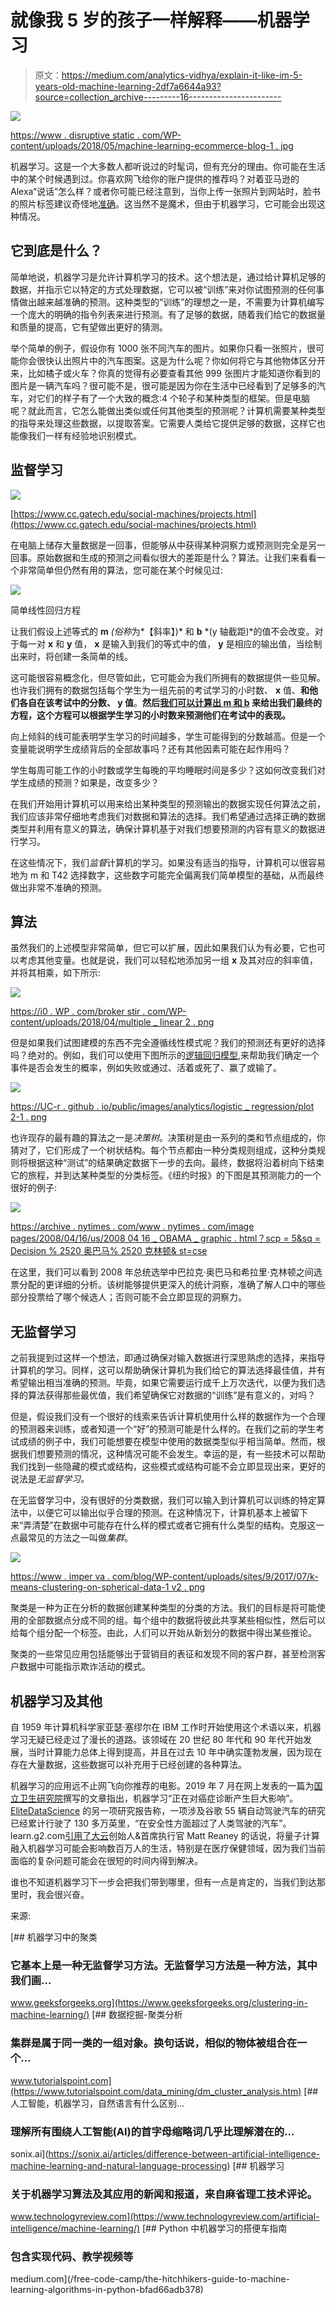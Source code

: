 # 就像我 5 岁的孩子一样解释——机器学习

> 原文：<https://medium.com/analytics-vidhya/explain-it-like-im-5-years-old-machine-learning-2df7a6644a93?source=collection_archive---------16----------------------->

![](img/674bf4076909c710f4ce6bce10e911ef.png)

[https://www . disruptive static . com/WP-content/uploads/2018/05/machine-learning-ecommerce-blog-1 . jpg](https://www.disruptivestatic.com/wp-content/uploads/2018/05/machine-learning-ecommerce-blog-1.jpg)

机器学习。这是一个大多数人都听说过的时髦词，但有充分的理由。你可能在生活中的某个时候遇到过。你喜欢网飞给你的账户提供的推荐吗？对着亚马逊的 Alexa“说话”怎么样？或者你可能已经注意到，当你上传一张照片到网站时，脸书的照片标签建议奇怪地[准确](https://www.forbes.com/sites/amitchowdhry/2014/03/18/facebooks-deepface-software-can-match-faces-with-97-25-accuracy/#610046ff54fc)。这当然不是魔术，但由于机器学习，它可能会出现这种情况。

## **它到底是什么？**

简单地说，机器学习是允许计算机学习的技术。这个想法是，通过给计算机足够的数据，并指示它以特定的方式处理数据，它可以被“训练”来对你试图预测的任何事情做出越来越准确的预测。这种类型的“训练”的理想之一是，不需要为计算机编写一个庞大的明确的指令列表来进行预测。有了足够的数据，随着我们给它的数据量和质量的提高，它有望做出更好的猜测。

举个简单的例子，假设你有 1000 张不同汽车的图片。如果你只看一张照片，很可能你会很快认出照片中的汽车图案。这是为什么呢？你如何将它与其他物体区分开来，比如橘子或火车？你真的觉得有必要查看其他 999 张图片才能知道你看到的图片是一辆汽车吗？很可能不是，很可能是因为你在生活中已经看到了足够多的汽车，对它们的样子有了一个大致的概念:4 个轮子和某种类型的框架。但是电脑呢？就此而言，它怎么能做出类似或任何其他类型的预测呢？计算机需要某种类型的指导来处理这些数据，以提取答案。它需要人类给它提供足够的数据，这样它也能像我们一样有经验地识别模式。

## 监督学习

![](img/cce5e31fc2e031938cbcdfa9df2f4a75.png)

[https://www.cc.gatech.edu/social-machines/projects.html](https://www.cc.gatech.edu/social-machines/projects.html)

在电脑上储存大量数据是一回事，但能够从中获得某种洞察力或预测则完全是另一回事。原始数据和生成的预测之间看似很大的差距是什么？算法。让我们来看看一个非常简单但仍然有用的算法，您可能在某个时候见过:

![](img/a08392041a69c8a28691011a383c6f40.png)

简单线性回归方程

让我们假设上述等式的 **m** *(俗称*为*【斜率】)* 和 **b** *(y 轴截距)*的值不会改变。对于每一对 **x** 和 **y** 值， **x** 是输入到我们的等式中的值， **y** 是相应的输出值，当绘制出来时，将创建一条简单的线。

这可能很容易概念化，但尽管如此，它可能会为我们所拥有的数据提供一些见解。也许我们拥有的数据包括每个学生为一组先前的考试学习的小时数、 **x** 值、**和他们各自在该考试中的分数、 **y** 值**。**然后[我们可以计算出 **m** 和 **b**](https://www.statisticshowto.datasciencecentral.com/probability-and-statistics/regression-analysis/find-a-linear-regression-equation/) 来给出我们最终的方程，这个方程可以根据学生学习的小时数来预测他们在考试中的表现。**

向上倾斜的线可能表明学生学习的时间越多，学生可能得到的分数越高。但是一个变量能说明学生成绩背后的全部故事吗？还有其他因素可能在起作用吗？

学生每周可能工作的小时数或学生每晚的平均睡眠时间是多少？这如何改变我们对学生成绩的预测？如果是，改变多少？

在我们开始用计算机可以用来给出某种类型的预测输出的数据实现任何算法之前，我们应该非常仔细地考虑我们对数据和算法的选择。我们希望通过选择正确的数据类型并利用有意义的算法，确保计算机基于对我们想要预测的内容有意义的数据进行学习。

在这些情况下，我们*监督*计算机的学习。如果没有适当的指导，计算机可以很容易地为 m 和 T42 选择数字，这些数字可能完全偏离我们简单模型的基础，从而最终做出非常不准确的预测。

## 算法

虽然我们的上述模型非常简单，但它可以扩展，因此如果我们认为有必要，它也可以考虑其他变量。也就是说，我们可以轻松地添加另一组 **x** 及其对应的斜率值，并将其相乘，如下所示:

![](img/4f625dba2a66546d9329453f583056ea.png)

[https://i0 . WP . com/broker stir . com/WP-content/uploads/2018/04/multiple _ linear 2 . png](https://i0.wp.com/brokerstir.com/wp-content/uploads/2018/04/multiple_linear2.png)

但是如果我们试图建模的东西不完全遵循线性模式呢？我们的预测还有更好的选择吗？绝对的。例如，我们可以使用下图所示的[逻辑回归模型](https://en.wikipedia.org/wiki/Logistic_regression),来帮助我们确定一个事件是否会发生的概率，例如失败或通过、活着或死了、赢了或输了。

![](img/34e5b76dbf270e3aec149a29cab72f48.png)

[https://UC-r . github . io/public/images/analytics/logistic _ regression/plot 2-1 . png](https://uc-r.github.io/public/images/analytics/logistic_regression/plot2-1.png)

也许现存的最有趣的算法之一是*决策树*。决策树是由一系列的类和节点组成的，你猜对了，它们形成了一个树状结构。每个节点都由一种分类规则组成，这种分类规则将根据这种“测试”的结果确定数据下一步的去向。最终，数据将沿着树向下结束它的旅程，并到达某种类型的分类标签。《纽约时报》的下图是其预测能力的一个很好的例子:

![](img/d9fda6db348670240776338d7bf6e547.png)

[https://archive . nytimes . com/www . nytimes . com/image pages/2008/04/16/us/2008 04 16 _ OBAMA _ graphic . html？scp = 5&sq = Decision % 2520 奥巴马% 2520 克林顿& st=cse](https://archive.nytimes.com/www.nytimes.com/imagepages/2008/04/16/us/20080416_OBAMA_GRAPHIC.html?scp=5&sq=Decision%2520Obama%2520clinton&st=cse)

在这里，我们可以看到 2008 年总统选举中巴拉克·奥巴马和希拉里·克林顿之间选票分配的更详细的分析。该树能够提供更深入的统计洞察，准确了解人口中的哪些部分投票给了哪个候选人；否则可能不会立即显现的洞察力。

## 无监督学习

之前我提到过这样一个想法，即通过确保对输入数据进行深思熟虑的选择，来指导计算机的学习。同样，这可以帮助确保计算机为我们给它的算法选择最佳值，并有希望输出相当准确的预测。毕竟，如果它需要运行成千上万次迭代，以便为我们选择的算法获得那些最优值，我们希望确保它对数据的“训练”是有意义的，对吗？

但是，假设我们没有一个很好的线索来告诉计算机使用什么样的数据作为一个合理的预测器来训练，或者知道一个“好”的预测可能是什么样的。在我们之前的学生考试成绩的例子中，我们可能想要在模型中使用的数据类型似乎相当简单。然而，根据我们想要预测的情况，这种情况可能不会发生。幸运的是，有一些技术可以帮助我们找到一些隐藏的模式或结构，这些模式或结构可能不会立即显现出来，更好的说法是*无监督学习。*

在无监督学习中，没有很好的分类数据，我们可以输入到计算机可以训练的特定算法中，以便它可以输出似乎合理的预测。在这种情况下，计算机基本上被留下来“弄清楚”在数据中可能存在什么样的模式或者它拥有什么类型的结构。克服这一点最常见的方法之一叫做*集群*。

![](img/24a9259f078d96b3efe6bc0389719e81.png)

[https://www . imper va . com/blog/WP-content/uploads/sites/9/2017/07/k-means-clustering-on-spherical-data-1 v2 . png](https://www.imperva.com/blog/wp-content/uploads/sites/9/2017/07/k-means-clustering-on-spherical-data-1v2.png)

聚类是一种为正在分析的数据创建某种类型的分类的方法。我们的目标是将可能使用的全部数据点分成不同的组。每个组中的数据将彼此共享某些相似性，然后可以给每个组分配一个标签。由此，人们可以开始从新划分的数据中得出某些推论。

聚类的一些常见应用包括能够出于营销目的表征和发现不同的客户群，甚至检测客户数据中可能指示欺诈活动的模式。

## 机器学习及其他

自 1959 年计算机科学家亚瑟·塞缪尔在 IBM 工作时开始使用这个术语以来，机器学习无疑已经走过了漫长的道路。该领域在 20 世纪 80 年代和 90 年代开始发展，当时计算能力总体上得到提高，并且在过去 10 年中确实蓬勃发展，因为现在存在大量数据，这些数据可以补充用于已经创建的各种算法。

机器学习的应用远不止网飞向你推荐的电影。2019 年 7 月在网上发表的一篇为[国立卫生研究院](https://www.ncbi.nlm.nih.gov/pmc/articles/PMC6642356/)撰写的文章指出，机器学习“正在对癌症诊断产生巨大影响”。 [EliteDataScience](https://elitedatascience.com/machine-learning-impact) 的另一项研究报告称，一项涉及谷歌 55 辆自动驾驶汽车的研究已经累计行驶了 130 多万英里，“在安全性方面超过了人类驾驶的汽车”。learn.g2.com[引用了](https://learn.g2.com/future-of-machine-learning)[大云](http://www.bigcloud.io/)创始人&首席执行官 Matt Reaney 的话说，将量子计算融入机器学习可能会影响数百万人的生活，特别是在医疗保健领域，因为我们当前面临的复杂问题可能会在很短的时间内得到解决。

谁也不知道机器学习下一步会把我们带到哪里，但有一点是肯定的，当我们到达那里时，我会很兴奋。

来源:

[](https://www.geeksforgeeks.org/clustering-in-machine-learning/) [## 机器学习中的聚类

### 它基本上是一种无监督学习方法。无监督学习方法是一种方法，其中我们画…

www.geeksforgeeks.org](https://www.geeksforgeeks.org/clustering-in-machine-learning/) [](https://www.tutorialspoint.com/data_mining/dm_cluster_analysis.htm) [## 数据挖掘-聚类分析

### 集群是属于同一类的一组对象。换句话说，相似的物体被组合在一个…

www.tutorialspoint.com](https://www.tutorialspoint.com/data_mining/dm_cluster_analysis.htm) [](https://sonix.ai/articles/difference-between-artificial-intelligence-machine-learning-and-natural-language-processing) [## 人工智能，机器学习，自然语言有什么区别…

### 理解所有围绕人工智能(AI)的首字母缩略词几乎比理解潜在的…

sonix.ai](https://sonix.ai/articles/difference-between-artificial-intelligence-machine-learning-and-natural-language-processing) [](https://www.technologyreview.com/artificial-intelligence/machine-learning/) [## 机器学习

### 关于机器学习算法及其应用的新闻和报道，来自麻省理工技术评论。

www.technologyreview.com](https://www.technologyreview.com/artificial-intelligence/machine-learning/) [](/free-code-camp/the-hitchhikers-guide-to-machine-learning-algorithms-in-python-bfad66adb378) [## Python 中机器学习的搭便车指南

### 包含实现代码、教学视频等

medium.com](/free-code-camp/the-hitchhikers-guide-to-machine-learning-algorithms-in-python-bfad66adb378)